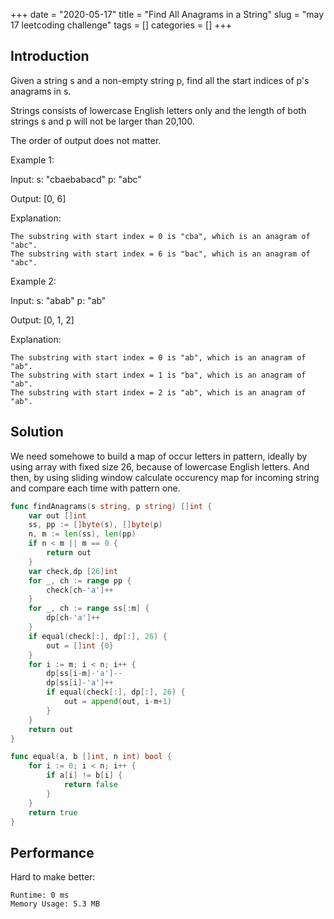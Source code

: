 +++
date = "2020-05-17"
title = "Find All Anagrams in a String"
slug = "may 17 leetcoding challenge"
tags = []
categories = []
+++

## Introduction

Given a string s and a non-empty string p, find all the start indices of p's anagrams in s.

Strings consists of lowercase English letters only and the length of both strings s and p will not be larger than 20,100.

The order of output does not matter.

Example 1:

Input:
s: "cbaebabacd" p: "abc"

Output:
[0, 6]

Explanation:
```
The substring with start index = 0 is "cba", which is an anagram of "abc".
The substring with start index = 6 is "bac", which is an anagram of "abc".
```
Example 2:

Input:
s: "abab" p: "ab"

Output:
[0, 1, 2]

Explanation:
```
The substring with start index = 0 is "ab", which is an anagram of "ab".
The substring with start index = 1 is "ba", which is an anagram of "ab".
The substring with start index = 2 is "ab", which is an anagram of "ab".
```

## Solution

We need somehowe to build a map of occur letters in pattern, ideally by using array with fixed size 26, because of lowercase English letters.
And then, by using sliding window calculate occurency map for incoming string and compare each time with pattern one.

``` go
func findAnagrams(s string, p string) []int {
    var out []int
    ss, pp := []byte(s), []byte(p)
    n, m := len(ss), len(pp)
    if n < m || m == 0 {
        return out
    }
    var check,dp [26]int
    for _, ch := range pp {
        check[ch-'a']++
    }
    for _, ch := range ss[:m] {
        dp[ch-'a']++
    }
    if equal(check[:], dp[:], 26) {
        out = []int {0}    
    }
    for i := m; i < n; i++ {
        dp[ss[i-m]-'a']--   
        dp[ss[i]-'a']++  
        if equal(check[:], dp[:], 26) {
            out = append(out, i-m+1)  
        }
    }
    return out
}

func equal(a, b []int, n int) bool {
    for i := 0; i < n; i++ {
        if a[i] != b[i] {
            return false
        }
    }
    return true
}
```

## Performance

Hard to make better:
```
Runtime: 0 ms
Memory Usage: 5.3 MB
```
